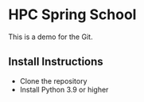 # HPC Spring School
This is a demo for the Git.

## Install Instructions
 - Clone the repository
 - Install Python 3.9 or higher
